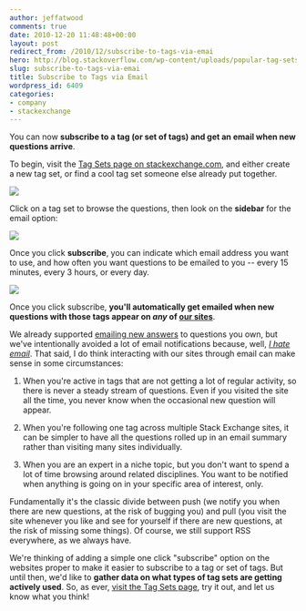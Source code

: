 ```yaml
---
author: jeffatwood
comments: true
date: 2010-12-20 11:48:48+00:00
layout: post
redirect_from: /2010/12/subscribe-to-tags-via-emai
hero: http://blog.stackoverflow.com/wp-content/uploads/popular-tag-sets.png
slug: subscribe-to-tags-via-emai
title: Subscribe to Tags via Email
wordpress_id: 6409
categories:
- company
- stackexchange
---
```


You can now **subscribe to a tag (or set of tags) and get an email when new questions arrive**.

To begin, visit the [Tag Sets page on stackexchange.com](http://stackexchange.com/tagsets/popular), and either create a new tag set, or find a cool tag set someone else already put together.

[![](http://blog.stackoverflow.com/wp-content/uploads/popular-tag-sets.png)](http://stackexchange.com/tagsets/popular)

Click on a tag set to browse the questions, then look on the **sidebar** for the email option:

![](/blog/images/wordpress/tag-set-subscribe.png)

Once you click **subscribe**, you can indicate which email address you want to use, and how often you want questions to be emailed to you -- every 15 minutes, every 3 hours, or every day.

![](/blog/images/wordpress/tag-set-subscribe-options.png)

Once you click subscribe, **you'll automatically get emailed when new questions with those tags appear on _any_ of [our sites](http://stackexchange.com/sites)**.

We already supported [emailing new answers](http://blog.stackoverflow.com/2009/05/improved-email-notifications/) to questions you own, but we've intentionally avoided a lot of email notifications because, well, _[I hate email](http://www.codinghorror.com/blog/2008/11/is-email-efail.html)_. That said, I do think interacting with our sites through email can make sense in some circumstances:





  1. When you're active in tags that are not getting a lot of regular activity, so there is never a steady stream of questions. Even if you visited the site all the time, you never know when the occasional new question will appear.

  2. When you're following one tag across multiple Stack Exchange sites, it can be simpler to have all the questions rolled up in an email summary rather than visiting many sites individually.

  3. When you are an expert in a niche topic, but you don't want to spend a lot of time browsing around related disciplines. You want to be notified when anything is going on in your specific area of interest, only.


Fundamentally it's the classic divide between push (we notify you when there are new questions, at the risk of bugging you) and pull (you visit the site whenever you like and see for yourself if there are new questions, at the risk of missing some things). Of course, we still support RSS everywhere, as we always have.

We're thinking of adding a simple one click "subscribe" option on the websites proper to make it easier to subscribe to a tag or set of tags. But until then, we'd like to **gather data on what types of tag sets are getting actively used**. So, as ever, [visit the Tag Sets page](http://stackexchange.com/tagsets/popular), try it out, and let us know what you think!
